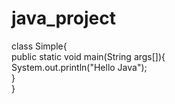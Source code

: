 # java_project

class Simple{  
    public static void main(String args[]){  
     System.out.println("Hello Java");  
    }  
}  

